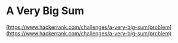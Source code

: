 # A Very Big Sum
[https://www.hackerrank.com/challenges/a-very-big-sum/problem](https://www.hackerrank.com/challenges/a-very-big-sum/problem)